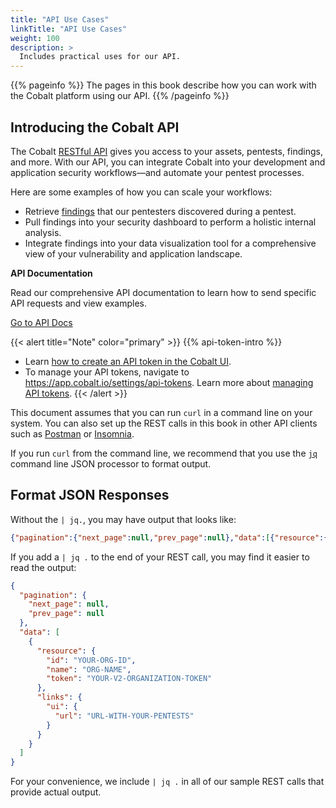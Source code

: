 ```yaml
---
title: "API Use Cases"
linkTitle: "API Use Cases"
weight: 100
description: >
  Includes practical uses for our API.
---
```


{{% pageinfo %}}
The pages in this book describe how you can work with the Cobalt platform using
our API.
{{% /pageinfo %}}

## Introducing the Cobalt API

The Cobalt [RESTful API](/getting-started/glossary/#restful-api) gives you access to your assets, pentests, findings, and more. With our API, you can integrate Cobalt into your development and application security workflows—and automate your pentest processes.

Here are some examples of how you can scale your workflows:

- Retrieve [findings](https://docs.cobalt.io/v2/#findings) that our pentesters discovered during a pentest.
- Pull findings into your security dashboard to perform a holistic internal analysis.
- Integrate findings into your data visualization tool for a comprehensive view of your vulnerability and application landscape.

<div class="card">
  <div class="card-header">
    <b>API Documentation</b>
  </div>
  <div class="card-body">
    <p class="card-text">Read our comprehensive API documentation to learn how to send specific API requests and view examples.</p>
    <a href="https://docs.cobalt.io/v2/" target="_blank" class="btn btn-primary">Go to API Docs</a>
  </div>
</div>

{{< alert title="Note" color="primary" >}}
{{% api-token-intro %}}
- Learn [how to create an API token in the Cobalt UI](/apiusecases/create_asset/#create-an-api-token-in-the-cobalt-ui).
- To manage your API tokens, navigate to https://app.cobalt.io/settings/api-tokens. Learn more about [managing API tokens](/platform-deep-dive/cobalt-account/account-settings/#create-and-manage-api-tokens).
{{< /alert >}}

This document assumes that you can run `curl` in a command line on your system.
You can also set up the REST calls in this book in other API clients such as [Postman](https://learning.postman.com/docs/getting-started/introduction/) or [Insomnia](https://docs.insomnia.rest/).

If you run `curl` from the command line, we recommend that you use the
[`jq`](https://stedolan.github.io/jq/) command line JSON processor to format output. 

## Format JSON Responses

Without the `| jq.`, you may have output that looks like:

```json
{"pagination":{"next_page":null,"prev_page":null},"data":[{"resource":{"id":"YOUR-ORG-ID","name":"ORG-NAME","token":"YOUR-V2-ORGANIZATION-TOKEN"},"links":{"ui":{"url":"URL-WITH-YOUR-PENTESTS"}}}]}
```

If you add a `| jq .` to the end of your REST call, you may find it easier to
read the output:

```json
{
  "pagination": {
    "next_page": null,
    "prev_page": null
  },
  "data": [
    {
      "resource": {
        "id": "YOUR-ORG-ID",
        "name": "ORG-NAME",
        "token": "YOUR-V2-ORGANIZATION-TOKEN"
      },
      "links": {
        "ui": {
          "url": "URL-WITH-YOUR-PENTESTS"
        }
      }
    }
  ]
}

```

For your convenience, we include `| jq .` in all of our sample REST calls that
provide actual output.
